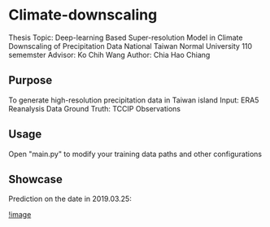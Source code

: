 # Climate-downscaling
Thesis Topic: Deep-learning Based Super-resolution Model in Climate Downscaling of Precipitation Data
National Taiwan Normal University 110 sememster
Advisor: Ko Chih Wang
Author: Chia Hao Chiang

## Purpose
To generate high-resolution precipitation data in Taiwan island
Input: ERA5 Reanalysis Data
Ground Truth: TCCIP Observations

## Usage
Open "main.py" to modify your training data paths and other configurations

## Showcase
Prediction on the date in 2019.03.25:

[!image](https://github.com/AugChiang/Climate-downscaling/blob/main/Example_20190325.png)

